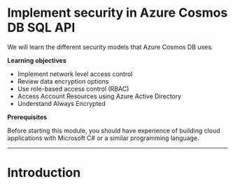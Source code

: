 # Implement security in Azure Cosmos DB SQL API

We will learn the different security models that Azure Cosmos DB uses.

**Learning objectives**

* Implement network level access control
* Review data encryption options
* Use role-based access control (RBAC)
* Access Account Resources using Azure Active Directory
* Understand Always Encrypted

**Prerequisites**

Before starting this module, you should have experience of building cloud applications with Microsoft C# or a similar programming language.

---

# Introduction



